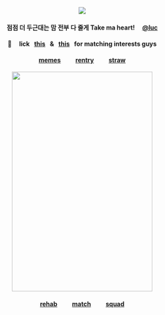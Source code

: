 <div id="header" align="center">

![](https://komarev.com/ghpvc/?username=destroy-boys&style=plastic&color=000000&label=_Ptian_&base=1000)
<div id="header" align="center">

#### 점점 더 두근대는 맘 전부 다 줄게 Take ma heart! ⠀ [@luc](https://github.com/iarchmybacula)

#### 🦭 ⠀ lick⠀[this](https://bato.si/u/2604966-shirayukis/info)⠀&⠀[this](https://rentry.co/leiri)⠀for matching interests guys

<div id="header" align="center">
  
#### [memes](https://github.com/destroy-boys)  ⠀⠀‎  ‎  ‎  [rentry](https://rentry.co/tjkn)‎  ⠀⠀‎  ‎  ‎  ‎[straw](https://4megz.straw.page)

<img src=https://i.postimg.cc/pVGFJZwB/Untitled97-20250831225537.jpg width="320" height="500">

#### [rehab](https://github.com/pt-awards)  ⠀⠀‎  ‎  ‎  ‎[match](https://rentry.co/nwjns)  ⠀⠀‎  ‎  ‎  [squad](https://github.com/polysquad)


